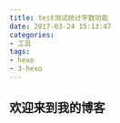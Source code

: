 ```yaml
---
title: test测试统计字数功能
date: 2017-03-24 15:13:47
categories:
- 工具
tags:
- hexo
- 3-hexo
---
```


## 欢迎来到我的博客